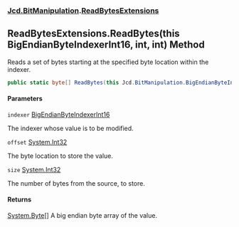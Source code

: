 ### [Jcd.BitManipulation](Jcd.BitManipulation.md 'Jcd.BitManipulation').[ReadBytesExtensions](Jcd.BitManipulation.ReadBytesExtensions.md 'Jcd.BitManipulation.ReadBytesExtensions')

## ReadBytesExtensions.ReadBytes(this BigEndianByteIndexerInt16, int, int) Method

Reads a set of bytes starting at the specified byte location within the indexer.

```csharp
public static byte[] ReadBytes(this Jcd.BitManipulation.BigEndianByteIndexerInt16 indexer, int offset, int size);
```

#### Parameters

<a name='Jcd.BitManipulation.ReadBytesExtensions.ReadBytes(thisJcd.BitManipulation.BigEndianByteIndexerInt16,int,int).indexer'></a>

`indexer` [BigEndianByteIndexerInt16](Jcd.BitManipulation.BigEndianByteIndexerInt16.md 'Jcd.BitManipulation.BigEndianByteIndexerInt16')

The indexer whose value is to be modified.

<a name='Jcd.BitManipulation.ReadBytesExtensions.ReadBytes(thisJcd.BitManipulation.BigEndianByteIndexerInt16,int,int).offset'></a>

`offset` [System.Int32](https://docs.microsoft.com/en-us/dotnet/api/System.Int32 'System.Int32')

The byte location to store the value.

<a name='Jcd.BitManipulation.ReadBytesExtensions.ReadBytes(thisJcd.BitManipulation.BigEndianByteIndexerInt16,int,int).size'></a>

`size` [System.Int32](https://docs.microsoft.com/en-us/dotnet/api/System.Int32 'System.Int32')

The number of bytes from the source, to store.

#### Returns

[System.Byte](https://docs.microsoft.com/en-us/dotnet/api/System.Byte 'System.Byte')[[]](https://docs.microsoft.com/en-us/dotnet/api/System.Array 'System.Array')
A big endian byte array of the value.